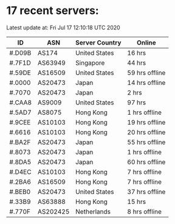 # 17 recent servers:

Latest update at: Fri Jul 17 12:10:18 UTC 2020

| ID | ASN | Server Country | Online |
| -- | --- | -------------- | ------ |
| #.D09B | AS174 | United States | 16 hrs |
| #.7F1D | AS63949 | Singapore | 44 hrs |
| #.59DE | AS16509 | United States | 59 hrs offline |
| #.0000 | AS20473 | Japan | 14 hrs offline |
| #.7070 | AS20473 | Japan | 2 hrs |
| #.CAA8 | AS9009 | United States | 97 hrs |
| #.5AD7 | AS8075 | Hong Kong | 1 hrs offline |
| #.9CEE | AS10103 | Hong Kong | 19 hrs offline |
| #.6616 | AS10103 | Hong Kong | 20 hrs offline |
| #.BA2F | AS20473 | Japan | 55 hrs offline |
| #.8073 | AS20473 | Japan | 1 hrs offline |
| #.8DA5 | AS20473 | Japan | 60 hrs offline |
| #.D4EC | AS10103 | Hong Kong | 7 hrs offline |
| #.2BA6 | AS16509 | Hong Kong | 7 hrs offline |
| #.BEB0 | AS20473 | United States | 37 hrs offline |
| #.33B9 | AS63888 | Hong Kong | 15 hrs |
| #.770F | AS202425 | Netherlands | 8 hrs offline |

